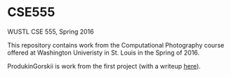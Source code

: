 # CSE555
WUSTL CSE 555, Spring 2016

This repository contains work from the Computational Photography course offered at Washington Univeristy in St. Louis in the Spring of 2016.

ProdukinGorskii is work from the first project (with a writeup <a href="http://bioniconion.github.io/CSE555/ProkudinGorskii/">here</a>).
